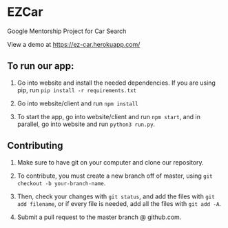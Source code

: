 # EZCar
Google Mentorship Project for Car Search

View a demo at https://ez-car.herokuapp.com/

## To run our app:

1. Go into website and install the needed dependencies. If you are using pip, run `pip install -r requirements.txt`

2. Go into website/client and run `npm install`

3. To start the app, go into website/client and run `npm start`, and in parallel, go into website and run `python3 run.py`.


## Contributing

1. Make sure to have git on your computer and clone our repository. 

2. To contribute, you must create a new branch off of master, using ```git checkout -b your-branch-name```. 

3. Then, check your changes with `git status`, and add the files with `git add filename`, or if every file is needed, add all the files with `git add -A`.

4. Submit a pull request to the master branch @ github.com.
